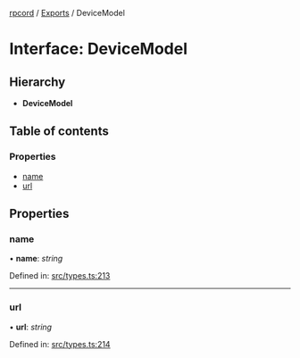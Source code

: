 [rpcord](../README.md) / [Exports](../modules.md) / DeviceModel

# Interface: DeviceModel

## Hierarchy

* **DeviceModel**

## Table of contents

### Properties

- [name](devicemodel.md#name)
- [url](devicemodel.md#url)

## Properties

### name

• **name**: *string*

Defined in: [src/types.ts:213](https://github.com/DjDeveloperr/RPCord/blob/51e0bc3/src/types.ts#L213)

___

### url

• **url**: *string*

Defined in: [src/types.ts:214](https://github.com/DjDeveloperr/RPCord/blob/51e0bc3/src/types.ts#L214)
